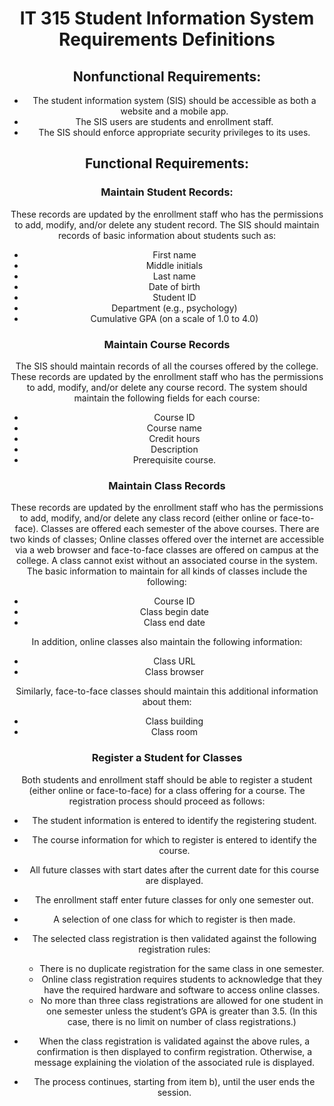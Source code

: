 <header>

<!--
  <<< Author notes: Course header >>>
 
-->

# IT 315 Student Information System Requirements Definitions

## Nonfunctional Requirements:
-	The student information system (SIS) should be accessible as both a website and a mobile app.
-	The SIS users are students and enrollment staff.
-	The SIS should enforce appropriate security privileges to its uses.

## Functional Requirements:

### Maintain Student Records:
These records are updated by the enrollment staff who has the permissions to add, modify, and/or delete any student record. The SIS should maintain records of basic information about students such as:
- First name
-	Middle initials
-	Last name
-	Date of birth
-	Student ID
-	Department (e.g., psychology)
-	Cumulative GPA (on a scale of 1.0 to 4.0)
  
###	Maintain Course Records
The SIS should maintain records of all the courses offered by the college. These records are updated by the enrollment staff who has the permissions to add, modify, and/or delete any course record.
The system should maintain the following fields for each course:
-	Course ID
-	Course name
-	Credit hours
-	Description
-	Prerequisite course.
###	Maintain Class Records
These records are updated by the enrollment staff who has the permissions to add, modify, and/or delete any class record (either online or face-to-face). Classes are offered each semester of the above courses.
There are two kinds of classes; Online classes offered over the internet are accessible via a web browser and face-to-face classes are offered on campus at the college. A class cannot exist without an associated course in the system.
The basic information to maintain for all kinds of classes include the following:
-	Course ID
-	Class begin date
-	Class end date
  
In addition, online classes also maintain the following information:
-	Class URL
-	Class browser
  
Similarly, face-to-face classes should maintain this additional information about them:
-	Class building
-	Class room

###	Register a Student for Classes

Both students and enrollment staff should be able to register a student (either online or face-to-face) for a class offering for a course. The registration process should proceed as follows:
-	The student information is entered to identify the registering student.
-	The course information for which to register is entered to identify the course.
-	All future classes with start dates after the current date for this course are displayed.
-	The enrollment staff enter future classes for only one semester out.
-	A selection of one class for which to register is then made.
-	The selected class registration is then validated against the following registration rules:
  
    - There is no duplicate registration for the same class in one semester.
    - Online class registration requires students to acknowledge that they have the required hardware and software to access online classes.
    - No more than three class registrations are allowed for one student in one semester unless the student’s GPA is greater than 3.5. (In this case, there is no limit on number of class registrations.)

-	When the class registration is validated against the above rules, a confirmation is then displayed to confirm registration. Otherwise, a message explaining the violation of the associated rule is displayed.
-	The process continues, starting from item b), until the user ends the session.


</header>

<!--
  <<< Author notes: Finish >>>
  Review what we learned, ask for feedback, provide next steps.
-->

<footer>

<!--
  <<< Author notes: Footer >>>
  Add a link to get support, GitHub status page, code of conduct, license link.
-->

